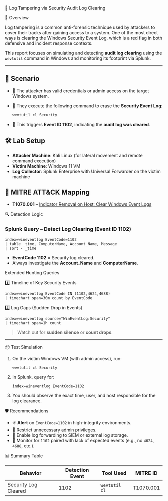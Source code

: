 🧼 Log Tampering via Security Audit Log Clearing

📘 Overview

Log tampering is a common anti-forensic technique used by attackers to cover their tracks after gaining access to a system. One of the most direct ways is clearing the Windows Security Event Log, which is a red flag in both defensive and incident response contexts.

This report focuses on simulating and detecting **audit log clearing** using the `wevtutil` command in Windows and monitoring its footprint via Splunk.

---

## 🧪 Scenario

* 🔹 The attacker has valid credentials or admin access on the target Windows system.

* 🔹 They execute the following command to erase the **Security Event Log**:

  ```bash
  wevtutil cl Security
  ```

* 🔹 This triggers **Event ID 1102**, indicating the **audit log was cleared**.



## 🛠️ Lab Setup

* **Attacker Machine**: Kali Linux (for lateral movement and remote command execution)
* **Victim Machine**: Windows 11 VM
* **Log Collector**: Splunk Enterprise with Universal Forwarder on the victim machine



## 🧾 MITRE ATT\&CK Mapping

* **T1070.001** – [Indicator Removal on Host: Clear Windows Event Logs](https://attack.mitre.org/techniques/T1070/001/)



🔍 Detection Logic

### Splunk Query – Detect Log Clearing (Event ID 1102)

```spl
index=wineventlog EventCode=1102
| table _time, ComputerName, Account_Name, Message
| sort - _time
```

* **EventCode 1102** = Security log cleared.
* Always investigate the **Account\_Name** and **ComputerName**.



Extended Hunting Queries

1️⃣ Timeline of Key Security Events

```spl
index=wineventlog EventCode IN (1102,4624,4688)
| timechart span=30m count by EventCode
```

 2️⃣ Log Gaps (Sudden Drop in Events)

```spl
index=wineventlog source="WinEventLog:Security"
| timechart span=1h count
```

> Watch out for **sudden silence** or **count drops**.

---

📦 Test Simulation

1. On the victim Windows VM (with admin access), run:

   ```cmd
   wevtutil cl Security
   ```

2. In Splunk, query for:

   ```spl
   index=wineventlog EventCode=1102
   ```

3. You should observe the exact time, user, and host responsible for the log clearance.



🛡️ Recommendations

* ✳️ **Alert** on `EventCode=1102` in high-integrity environments.
* 🚫 Restrict unnecessary admin privileges.
* 🔁 Enable log forwarding to SIEM or external log storage.
* 📌 Monitor for `1102` paired with lack of expected events (e.g., no `4624`, `4688`, etc.).



📊 Summary Table

| Behavior             | Detection Event | Tool Used     | MITRE ID  |
| -------------------- | --------------- | ------------- | --------- |
| Security Log Cleared | 1102            | `wevtutil cl` | T1070.001 |



